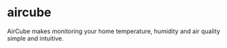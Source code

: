 # aircube
AirCube makes monitoring your home temperature, humidity and air quality simple and intuitive.

